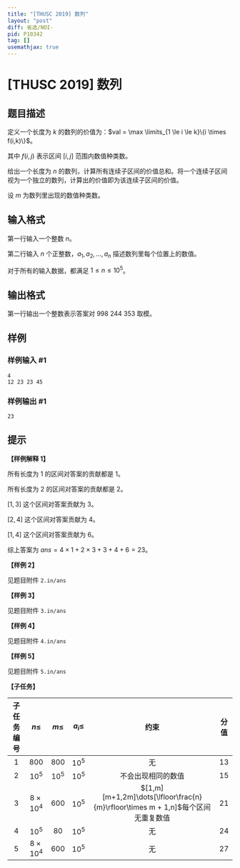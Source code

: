 ```yaml
---
title: "[THUSC 2019] 数列"
layout: "post"
diff: 省选/NOI-
pid: P10342
tag: []
usemathjax: true
---
```


# [THUSC 2019] 数列
## 题目描述

定义一个长度为 $k$ 的数列的价值为：$val = \max \limits_{1 \le i \le k}\{i \times f(i,k)\}$。

其中 $f(i,j)$ 表示区间 $[i,j]$ 范围内数值种类数。

给出一个长度为 $n$ 的数列，计算所有连续子区间的价值总和。将一个连续子区间视为一个独立的数列，计算出的价值即为该连续子区间的价值。

设 $m$ 为数列里出现的数值种类数。
## 输入格式

第一行输入一个整数 $n$。

第二行输入 $n$ 个正整数，$a_1, a_2, \dots, a_n$ 描述数列里每个位置上的数值。

对于所有的输入数据，都满足 $1\le n \le 10^5$。
## 输出格式

第一行输出一个整数表示答案对 $998\ 244\ 353$ 取模。
## 样例

### 样例输入 #1
```
4
12 23 23 45
```
### 样例输出 #1
```
23
```
## 提示

**【样例解释 1】**

所有长度为 $1$ 的区间对答案的贡献都是 $1$。

所有长度为 $2$ 的区间对答案的贡献都是 $2$。

$[1,3]$ 这个区间对答案贡献为 $3$。

$[2,4]$ 这个区间对答案贡献为 $4$。

$[1,4]$ 这个区间对答案贡献为 $6$。

综上答案为 $ans = 4 \times 1 + 2 \times 3 + 3 + 4 + 6 = 23$。

**【样例 2】**

见题目附件 `2.in/ans`

**【样例 3】**

见题目附件 `3.in/ans`

**【样例 4】**

见题目附件 `4.in/ans`

**【样例 5】**

见题目附件 `5.in/ans`

**【子任务】**

| 子任务编号 | $n\le$ | $m\le$ | $a_i\le$ | 约束 | 分值 |
| :--: | :--: | :--: | :--: | :--: | :--: |
| 1 | $800$ | $800$ | $10^5$ | 无 | 13 |
| 2 | $10^5$ | $10^5$ | $10^5$ | 不会出现相同的数值 | 15 |
| 3 | $8\times 10^4$ | $600$ | $10^5$ | $[1,m][m+1,2m]\dots[\lfloor\frac{n}{m}\rfloor\times m + 1,n]$每个区间无重复数值 | 21 |
| 4 | $10^5$ | $80$ | $10^5$ | 无 | 24 |
| 5 | $8\times 10^4$ | $600$ | $10^5$| 无 | 27 |
